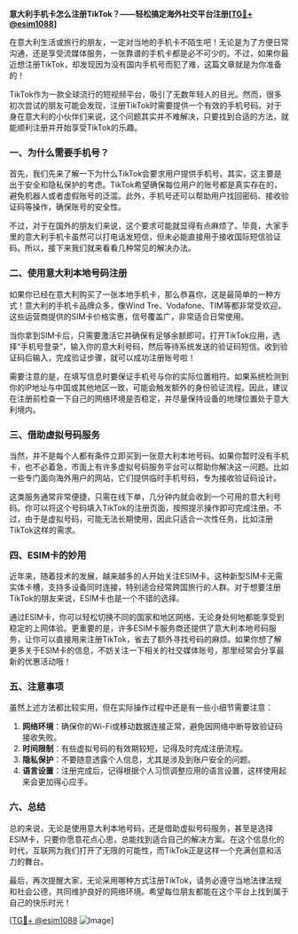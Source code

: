 **意大利手机卡怎么注册TikTok？——轻松搞定海外社交平台注册[[TG💪+ @esim1088](https://t.me/s/esim1088)]**

在意大利生活或旅行的朋友，一定对当地的手机卡不陌生吧！无论是为了方便日常沟通，还是享受流媒体服务，一张靠谱的手机卡都是必不可少的。不过，如果你最近想注册TikTok，却发现因为没有国内手机号而犯了难，这篇文章就是为你准备的！

TikTok作为一款全球流行的短视频平台，吸引了无数年轻人的目光。然而，很多初次尝试的朋友可能会发现，注册TikTok时需要提供一个有效的手机号码。对于身在意大利的小伙伴们来说，这个问题其实并不难解决，只要找到合适的方法，就能顺利注册并开始享受TikTok的乐趣。

### 一、为什么需要手机号？

首先，我们先来了解一下为什么TikTok会要求用户提供手机号。其实，这主要是出于安全和隐私保护的考虑。TikTok希望确保每位用户的账号都是真实存在的，避免机器人或者虚假账号的泛滥。此外，手机号还可以帮助用户找回密码、接收验证码等操作，确保账号的安全性。

不过，对于在国外的朋友们来说，这个要求可能就显得有点麻烦了。毕竟，大家手里的意大利手机卡虽然可以打电话发短信，但未必能直接用于接收国际短信验证码。所以，接下来我们就来看看几种常见的解决办法。

### 二、使用意大利本地号码注册

如果你已经在意大利购买了一张本地手机卡，那么恭喜你，这是最简单的一种方式！意大利的手机卡品牌众多，像Wind Tre、Vodafone、TIM等都非常受欢迎。这些运营商提供的SIM卡价格实惠，信号覆盖广，非常适合日常使用。

当你拿到SIM卡后，只需要激活它并确保有足够余额即可。打开TikTok应用，选择“手机号登录”，输入你的意大利号码，然后等待系统发送的验证码短信。收到验证码后输入，完成验证步骤，就可以成功注册账号啦！

需要注意的是，在填写信息时要保证手机号与你的实际位置相符。如果系统检测到你的IP地址与中国或其他地区一致，可能会触发额外的身份验证流程。因此，建议在注册前检查一下自己的网络环境是否稳定，并尽量保持设备的地理位置处于意大利境内。

### 三、借助虚拟号码服务

当然，并不是每个人都有条件立即买到一张意大利本地号码。如果你暂时没有手机卡，也不必着急，市面上有许多虚拟号码服务平台可以帮助你解决这一问题。比如一些专门面向海外用户的网站，它们提供临时手机号码，专为接收验证码设计。

这类服务通常非常便捷，只需在线下单，几分钟内就会收到一个可用的意大利号码。你可以将这个号码填入TikTok的注册页面，按照提示操作即可完成注册。不过，由于是虚拟号码，可能无法长期使用，因此只适合一次性任务，比如注册TikTok这样的需求。

### 四、ESIM卡的妙用

近年来，随着技术的发展，越来越多的人开始关注ESIM卡。这种新型SIM卡无需实体卡槽，支持多设备同时连接，特别适合经常跨国旅行的人群。对于想要注册TikTok的朋友来说，ESIM卡也是一个不错的选择。

通过ESIM卡，你可以轻松切换不同的国家和地区网络，无论身处何地都能享受到稳定的上网体验。更重要的是，许多ESIM卡服务商还提供了意大利本地号码服务，让你可以直接用来注册TikTok，省去了额外寻找号码的麻烦。如果你想了解更多关于ESIM卡的信息，不妨关注一下相关的社交媒体账号，那里经常会分享最新的优惠活动哦！

### 五、注意事项

虽然上述方法都比较实用，但在实际操作过程中还是有一些小细节需要注意：

1. **网络环境**：确保你的Wi-Fi或移动数据连接正常，避免因网络中断导致验证码接收失败。
2. **时间限制**：有些虚拟号码的有效期较短，记得及时完成注册流程。
3. **隐私保护**：不要随意透露个人信息，尤其是涉及到账户安全的问题。
4. **语言设置**：注册完成后，记得根据个人习惯调整应用的语言设置，这样使用起来会更加得心应手。

### 六、总结

总的来说，无论是使用意大利本地号码，还是借助虚拟号码服务，甚至是选择ESIM卡，只要你愿意花点心思，总能找到适合自己的解决方案。在这个信息化的时代，互联网为我们打开了无限的可能性，而TikTok正是这样一个充满创意和活力的舞台。

最后，再次提醒大家，无论采用哪种方式注册TikTok，请务必遵守当地法律法规和社会公德，共同维护良好的网络环境。希望每位朋友都能在这个平台上找到属于自己的快乐时光！

[[TG💪+ @esim1088](https://t.me/s/esim1088) ![Image](https://i.postimg.cc/4NQfJmqS/Snipaste-2025-05-13-00-14-12.png)]